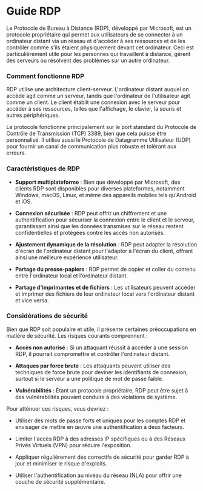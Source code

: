 # Guide RDP

Le Protocole de Bureau à Distance (RDP), développé par Microsoft, est un protocole propriétaire qui permet aux utilisateurs de se connecter à un ordinateur distant via un réseau et d'accéder à ses ressources et de les contrôler comme s'ils étaient physiquement devant cet ordinateur. Ceci est particulièrement utile pour les personnes qui travaillent à distance, gèrent des serveurs ou résolvent des problèmes sur un autre ordinateur.

### **Comment fonctionne RDP**

RDP utilise une architecture client-serveur. L'ordinateur distant auquel on accède agit comme un serveur, tandis que l'ordinateur de l'utilisateur agit comme un client. Le client établit une connexion avec le serveur pour accéder à ses ressources, telles que l'affichage, le clavier, la souris et autres périphériques.

Le protocole fonctionne principalement sur le port standard du Protocole de Contrôle de Transmission (TCP) 3389, bien que cela puisse être personnalisé. Il utilise aussi le Protocole de Datagramme Utilisateur (UDP) pour fournir un canal de communication plus robuste et tolérant aux erreurs.

### **Caractéristiques de RDP**

- **Support multiplateforme** : Bien que développé par Microsoft, des clients RDP sont disponibles pour diverses plateformes, notamment Windows, macOS, Linux, et même des appareils mobiles tels qu'Android et iOS.

- **Connexion sécurisée** : RDP peut offrir un chiffrement et une authentification pour sécuriser la connexion entre le client et le serveur, garantissant ainsi que les données transmises sur le réseau restent confidentielles et protégées contre les accès non autorisés.

- **Ajustement dynamique de la résolution** : RDP peut adapter la résolution d'écran de l'ordinateur distant pour l'adapter à l'écran du client, offrant ainsi une meilleure expérience utilisateur.

- **Partage du presse-papiers** : RDP permet de copier et coller du contenu entre l'ordinateur local et l'ordinateur distant.

- **Partage d'imprimantes et de fichiers** : Les utilisateurs peuvent accéder et imprimer des fichiers de leur ordinateur local vers l'ordinateur distant et vice versa.

### **Considérations de sécurité**

Bien que RDP soit populaire et utile, il présente certaines préoccupations en matière de sécurité. Les risques courants comprennent :

- **Accès non autorisé** : Si un attaquant réussit à accéder à une session RDP, il pourrait compromettre et contrôler l'ordinateur distant.

- **Attaques par force brute** : Les attaquants peuvent utiliser des techniques de force brute pour deviner les identifiants de connexion, surtout si le serveur a une politique de mot de passe faible.

- **Vulnérabilités** : Étant un protocole propriétaire, RDP peut être sujet à des vulnérabilités pouvant conduire à des violations de système.

Pour atténuer ces risques, vous devriez :

- Utiliser des mots de passe forts et uniques pour les comptes RDP et envisager de mettre en œuvre une authentification à deux facteurs.
  
- Limiter l'accès RDP à des adresses IP spécifiques ou à des Réseaux Privés Virtuels (VPN) pour réduire l'exposition.
  
- Appliquer régulièrement des correctifs de sécurité pour garder RDP à jour et minimiser le risque d'exploits.

- Utiliser l'authentification au niveau du réseau (NLA) pour offrir une couche de sécurité supplémentaire.